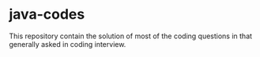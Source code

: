 # java-codes
This repository contain the solution of most of the coding questions in  that generally asked in coding interview. 
